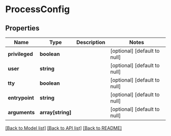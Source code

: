 # ProcessConfig

## Properties
Name | Type | Description | Notes
------------ | ------------- | ------------- | -------------
**privileged** | **boolean** |  | [optional] [default to null]
**user** | **string** |  | [optional] [default to null]
**tty** | **boolean** |  | [optional] [default to null]
**entrypoint** | **string** |  | [optional] [default to null]
**arguments** | **array[string]** |  | [optional] [default to null]

[[Back to Model list]](../README.md#documentation-for-models) [[Back to API list]](../README.md#documentation-for-api-endpoints) [[Back to README]](../README.md)


